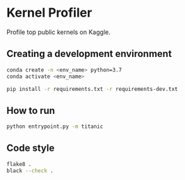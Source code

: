 # Kernel Profiler

Profile top public kernels on Kaggle.

## Creating a development environment

```bash
conda create -n <env_name> python=3.7
conda activate <env_name>

pip install -r requirements.txt -r requirements-dev.txt
```

## How to run

```bash
python entrypoint.py -m titanic
```

## Code style

```bash
flake8 .
black --check .
```
